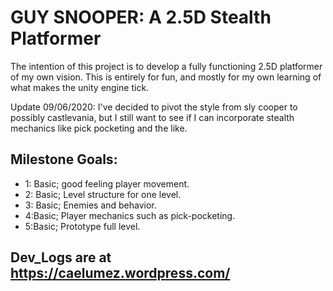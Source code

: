 # GUY SNOOPER: A 2.5D Stealth Platformer
The intention of this project is to develop a fully functioning 2.5D platformer of my own vision. This is entirely for fun, and mostly for my own learning of what makes the unity engine tick.

Update 09/06/2020: I've decided to pivot the style from sly cooper to possibly castlevania, but I still want to see if I can incorporate stealth mechanics like pick pocketing and the like.

## Milestone Goals:

- 1: Basic; good feeling player movement.
- 2: Basic; Level structure for one level.
- 3: Basic; Enemies and behavior.
- 4:Basic; Player mechanics such as pick-pocketing.
- 5:Basic; Prototype full level.

## Dev_Logs are at https://caelumez.wordpress.com/



